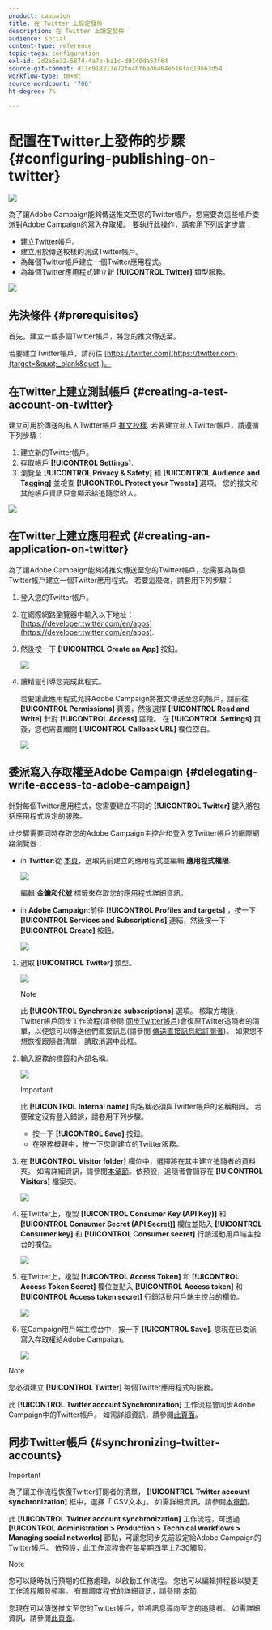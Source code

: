 ```yaml
---
product: campaign
title: 在 Twitter 上設定發佈
description: 在 Twitter 上設定發佈
audience: social
content-type: reference
topic-tags: configuration
exl-id: 2d2a6e32-587d-4a7b-ba1c-d9140da53f64
source-git-commit: d11c918213e72fe4bf6adb464e516fac19b63d54
workflow-type: tm+mt
source-wordcount: '706'
ht-degree: 7%

---
```


# 配置在Twitter上發佈的步驟{#configuring-publishing-on-twitter}

![](../../assets/v7-only.svg)

為了讓Adobe Campaign能夠傳送推文至您的Twitter帳戶，您需要為這些帳戶委派對Adobe Campaign的寫入存取權。 要執行此操作，請套用下列設定步驟：

* 建立Twitter帳戶。
* 建立用於傳送校樣的測試Twitter帳戶。
* 為每個Twitter帳戶建立一個Twitter應用程式。
* 為每個Twitter應用程式建立新 **[!UICONTROL Twitter]** 類型服務。

![](assets/social_diagram_twitter_service.png)

## 先決條件 {#prerequisites}

首先，建立一或多個Twitter帳戶，將您的推文傳送至。

若要建立Twitter帳戶，請前往 [https://twitter.com](https://twitter.com){target=&quot;_blank&quot;}。

## 在Twitter上建立測試帳戶 {#creating-a-test-account-on-twitter}

建立可用於傳送的私人Twitter帳戶 [推文校樣](../../social/using/publishing-on-twitter.md#sending-the-proof). 若要建立私人Twitter帳戶，請遵循下列步驟：

1. 建立新的Twitter帳戶。
1. 存取帳戶  **[!UICONTROL Settings]**.
1. 瀏覽至 **[!UICONTROL Privacy & Safety]** 和 **[!UICONTROL Audience and Tagging]** 並檢查 **[!UICONTROL Protect your Tweets]** 選項。 您的推文和其他帳戶資訊只會顯示給追隨您的人。

![](assets/social_twitter_test_page.png)

## 在Twitter上建立應用程式 {#creating-an-application-on-twitter}

為了讓Adobe Campaign能夠將推文傳送至您的Twitter帳戶，您需要為每個Twitter帳戶建立一個Twitter應用程式。 若要這麼做，請套用下列步驟：

1. 登入您的Twitter帳戶。
1. 在網際網路瀏覽器中輸入以下地址： [https://developer.twitter.com/en/apps](https://developer.twitter.com/en/apps).
1. 然後按一下 **[!UICONTROL Create an App]** 按鈕。

   ![](assets/social_create_twitter_app_001.png)

1. 讓精靈引導您完成此程式。

   若要讓此應用程式允許Adobe Campaign將推文傳送至您的帳戶，請前往 **[!UICONTROL Permissions]** 頁簽，然後選擇 **[!UICONTROL Read and Write]** 針對 **[!UICONTROL Access]** 區段。 在 **[!UICONTROL Settings]** 頁簽，您也需要離開 **[!UICONTROL Callback URL]** 欄位空白。

   ![](assets/social_create_twitter_app_002.png)

## 委派寫入存取權至Adobe Campaign {#delegating-write-access-to-adobe-campaign}

針對每個Twitter應用程式，您需要建立不同的 **[!UICONTROL Twitter]** 鍵入將包括應用程式設定的服務。

此步驟需要同時存取您的Adobe Campaign主控台和登入您Twitter帳戶的網際網路瀏覽器：

* in **Twitter**:從 [本頁](https://developer.twitter.com/en/portal/projects-and-apps)，選取先前建立的應用程式並編輯 **應用程式權限**.

   ![](assets/social_twitter_service_002.png)

   編輯 **金鑰和代號** 標籤來存取您的應用程式詳細資訊。

* in **Adobe Campaign**:前往 **[!UICONTROL Profiles and targets]** ，按一下 **[!UICONTROL Services and Subscriptions]** 連結，然後按一下 **[!UICONTROL Create]** 按鈕。

   ![](assets/social_twitter_service_007.png)

1. 選取 **[!UICONTROL Twitter]** 類型。

   ![](assets/social_twitter_service_008.png)

   >[!NOTE]
   >
   >此 **[!UICONTROL Synchronize subscriptions]** 選項。 核取方塊後，Twitter帳戶同步工作流程(請參閱 [同步Twitter帳戶](#synchronizing-twitter-accounts))會復原Twitter追隨者的清單，以便您可以傳送他們直接訊息(請參閱 [傳送直接訊息給訂閱者](../../social/using/publishing-on-twitter.md#sending-direct-messages-to-subscribers))。 如果您不想恢復跟隨者清單，請取消選中此框。

1. 輸入服務的標籤和內部名稱。

   ![](assets/social_twitter_service_009.png)

   >[!IMPORTANT]
   >
   >此 **[!UICONTROL Internal name]** 的名稱必須與Twitter帳戶的名稱相同。 若要確定沒有登入錯誤，請套用下列步驟。

   * 按一下 **[!UICONTROL Save]** 按鈕。
   * 在服務概觀中，按一下您剛建立的Twitter服務。

   <!-- * Select the **[!UICONTROL Twitter page]** tab. The Twitter account should be displayed. 
    
      ![](assets/social_twitter_service_010.png)-->

1. 在 **[!UICONTROL Visitor folder]** 欄位中，選擇將在其中建立追隨者的資料夾。 如需詳細資訊，請參閱[本章節](../../social/using/publishing-on-twitter.md#operating-principle)。依預設，追隨者會儲存在 **[!UICONTROL Visitors]** 檔案夾。

   ![](assets/social_twitter_service_010_b.png)

1. 在Twitter上，複製 **[!UICONTROL Consumer Key (API Key)]** 和 **[!UICONTROL Consumer Secret (API Secret)]** 欄位並貼入 **[!UICONTROL Consumer key]** 和 **[!UICONTROL Consumer secret]** 行銷活動用戶端主控台的欄位。

   ![](assets/social_twitter_service_012.png)

1. 在Twitter上，複製 **[!UICONTROL Access Token]** 和 **[!UICONTROL Access Token Secret]** 欄位並貼入 **[!UICONTROL Access token]** 和 **[!UICONTROL Access token secret]** 行銷活動用戶端主控台的欄位。

   ![](assets/social_twitter_service_013.png)

1. 在Campaign用戶端主控台中，按一下 **[!UICONTROL Save]**. 您現在已委派寫入存取權給Adobe Campaign。

   ![](assets/social_twitter_service_014.png)

>[!NOTE]
>
>您必須建立 **[!UICONTROL Twitter]** 每個Twitter應用程式的服務。

此 **[!UICONTROL Twitter account Synchronization]** 工作流程會同步Adobe Campaign中的Twitter帳戶。 如需詳細資訊，請參閱[此頁面](../../social/using/publishing-on-facebook-walls.md#synchronizing-facebook-pages)。

## 同步Twitter帳戶 {#synchronizing-twitter-accounts}

>[!IMPORTANT]
>
>為了讓工作流程恢復Twitter訂閱者的清單， **[!UICONTROL Twitter account synchronization]** 框中，選擇「 CSV文本」。 如需詳細資訊，請參閱[本章節](#delegating-write-access-to-adobe-campaign)。

此 **[!UICONTROL Twitter account synchronization]** 工作流程，可透過 **[!UICONTROL Administration > Production > Technical workflows > Managing social networks]** 節點，可讓您同步先前設定給Adobe Campaign的Twitter帳戶。 依預設，此工作流程會在每星期四早上7:30觸發。

>[!NOTE]
>
>您可以隨時執行預期的任務處理，以啟動工作流程。 您也可以編輯排程器以變更工作流程觸發頻率。 有關調度程式的詳細資訊，請參閱 [本節](../../workflow/using/scheduler.md).

您現在可以傳送推文至您的Twitter帳戶，並將訊息導向至您的追隨者。 如需詳細資訊，請參閱[此頁面](../../social/using/publishing-on-twitter.md)。
